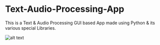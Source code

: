 # Text-Audio-Processing-App
This is a Text &amp; Audio Processing GUI based App made using Python &amp; its various special Libraries.

![alt text](https://github.com/[tanmayck1201]/[Text-Audio-Processing-App]/blob/[branch]/image.jpg?raw=true)
